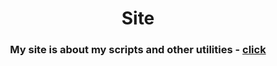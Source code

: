 <h1 align="center">Site</h1>
<h3 style="text-width:bold;" align="center">My site is about my scripts and other utilities - <a href="[https://daniilshat.ru/](http://a0830520.xsph.ru/)" target="_blank">click</a></h3>
